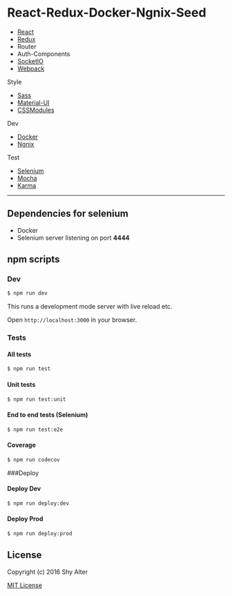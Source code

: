 # React-Redux-Docker-Ngnix-Seed

 - [React](https://github.com/facebook/react)
 - [Redux](https://github.com/reactjs/react-redux)
 - Router
 - Auth-Components
 - [SocketIO](https://github.com/socketio/socket.io)
 - [Webpack](https://webpack.github.io/)

Style

 - [Sass](http://sass-lang.com/)
 - [Material-UI](http://www.material-ui.com/#/)
 - [CSSModules](https://github.com/css-modules/css-modules)

Dev

 - [Docker](https://www.docker.com/)
 - [Ngnix](https://www.nginx.com/resources/wiki/)
 
Test
 
 - [Selenium](http://www.seleniumhq.org/)
 - [Mocha](https://mochajs.org/)
 - [Karma](https://karma-runner.github.io/1.0/index.html)


--------------

## Dependencies for selenium

- Docker
- Selenium server listening on port **4444**



## npm scripts

### Dev
```bash
$ npm run dev
```

This runs a development mode server with live reload etc.

Open `http://localhost:3000` in your browser.


### Tests

#### All tests
```bash
$ npm run test
```

#### Unit tests
```bash
$ npm run test:unit
```

#### End to end tests (Selenium)
```bash
$ npm run test:e2e
```

#### Coverage
```bash
$ npm run codecov
```

###Deploy

#### Deploy Dev
```bash
$ npm run deploy:dev
```

#### Deploy Prod
```bash
$ npm run deploy:prod
```


## License

Copyright (c) 2016 Shy Alter

[MIT License][MIT]

[MIT]: ./LICENSE "Mit License"
